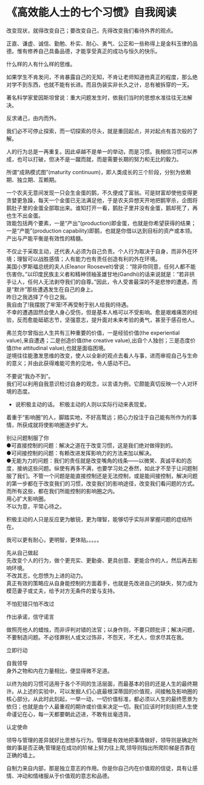 # 《高效能人士的七个习惯》自我阅读

改变现状，就得改变自己；要改变自己，先得改变我们看待外界的观点。

正直、谦虚、诚信、勤勉、朴实、耐心、勇气、公正和一些称得上是金科玉律的品德。惟有修养自己具备品德，才能享受真正的成功与恒久的快乐。

什么样的人有什么样的思维。

如果学生不肯发问，不肯暴露自己的无知，不肯让老师知道他真正的程度，那么绝对学不到东西，也就不能有长进。而且伪装实非长久之计，总有被拆穿的一天。

著名科学家爱因斯坦曾说：重大问题发生时，依我们当时的思想水准往往无法解决。

反求诸己，由内而外。

我们必不可停止探索，而一切探索的尽头，就是重回起点，并对起点有首次般的了解。

人的行为总是一再重复。因此卓越不是单一的举动，而是习惯。我相信习惯可以养成，也可以打破，但决不是一蹴而就，而是需要长期的努力和无比的毅力。

所谓“成熟模式图”(maturity continuum)，即人类成长的三个阶段，分别为依赖期、独立期、互赖期。

一个农夫无意间发现一只会生金蛋的鹅，不久便成了富翁。可是财富却使他变得更贪婪更急躁，每天一个金蛋已无法满足他，于是农夫异想天开地把鹅宰杀，企图将鹅肚子里的金蛋全部取出来。谁知打开一看，鹅肚子里并没有金蛋，鹅却死了，再也生不出金蛋。  
效能包括两个要素，一是“产出”(production)即金蛋，也就是你希望获得的结果；一是“产能”(production capability)即鹅，也就是你借以达到目标的资产或本领。  
产出与产能平衡是有效性的精髓。

不仅止于采取主动，还代表人必须为自己负责。个人行为取决于自身，而非外在环境；理智可以战胜感情；人有能力也有责任创造有利的外在环境。  
美国小罗斯福总统的夫人(Eleanor Roosevelt)曾说：“除非你同意，任何人都不能伤害你。”以印度民族主义者和精神领袖圣雄甘地(Gandhi)的话来说就是：“若非拱手让人，任何人无法剥夺我们的自尊。”因此，令人受害最深的不是悲惨的遭遇，而是“默许”那些遭遇发生在自己的身上。  
昨日之我选择了今日之我。  
我自由了!我摆脱了牢笼!不再受制于别人给我的待遇。  
不幸的遭遇固然会使人身心受伤，但是基本人格可以不受影响。愈是艰难痛苦的经验，反而愈能砥砺志节，坚强意志，提升面对未来考验的勇气，甚至于感召他人。

弗兰克尔曾指出人生共有三种重要的价值，一是经验价值(the experiential value),来自遭遇；二是创造价值(the creative value),出自个人独创；三是态度价值(the attitudinal value),也就是面临困境。  
逆境往往能激发思维的改变，使人以全新的观点去看人与事，进而审视自己与生命的意义；并由此获得难能可贵的见地，令人感动不已。

不要说“我办不到”。  
我们可以利用自我意识检讨自身的观念，以言语为例，它颇能真切反映一个人对环境的态度。  
* 说积极主动的话。
积极主动的人则以实际行动来表现爱。  

着重于“影响圈”的人，脚踏实地，不好高鹜远；把心力投注于自己能有所作为的事情，所获成就将使影响圈逐步扩大。  

别让问题制服了你  
●可直接控制的问题：解决之道在于改变习惯，这是我们绝对做得到的。  
●可间接控制的问题：有赖改进发挥影响力的方法来加以解决。  
●无能为力的问题：我们的责任就是改变嘴角的线条——以微笑、真诚平和的态度，接纳这些问题。纵使有再多不满，也要学习处之泰然，如此才不至于让问题制服了我们。不管一个问题是能直接控制还是无法控制，或是能间接控制，解决问题的第一步都在于改变我们的习惯，改变我们的影响途径，改变我们看问题的方式。而所有这些，都在我们所能控制的影响圈之内。  
用心扩大影响圈。  
不以为意，平常心待之。  

积极主动的人只是反应更为敏锐，更为理智，能够切乎实际并掌握问题的症结所在。  

我可以更有耐心，更明智，更体贴。。。。。  

先从自己做起    
先改变个人的行为，做个更充实、更勤奋、更具创意、更能合作的人，然后再去影响环境。  
不改其志，化怨愤为上进的动力。  
真正有效的策略应从自身能控制的方面着手，也就是先改进自己的缺失，努力成为模范妻子或丈夫，给予对方无条件的爱与支持。  


不怕犯错只怕不改过  

作出承诺，信守诺言  

做照亮他人的蜡烛，而非评判对错的法官；以身作则，不要只顾批评；解决问题，不要制造问题。不必怪罪别人或文过饰非，不怨天，不尤人，但求尽其在我。  

立即行动  

自我领导  
身外之物和内在力量相比，便显得微不足道。  

以终为始的习惯可适用于各个不同的生活层面，而最基本的目的还是人生的最终期许。从上述的实验中，可以发掘人们心底最根深蒂固的价值观，间接触及影响圈的核心部分。从此时此刻起，一举一动，一切价值标准，都必须以人生的最终愿景为依归；也就是由个人最重视的期许或价值来决定一切。我们应该时时刻刻把人生使命谨记在心，每一天都要朝此迈进，不敢有丝毫违背。  

认定使命  

领导与管理的差异就好比思想与行为。管理是有效地把事情做好，领导则是确定所做的事是否正确;管理是在成功的阶梯上努力往上爬,领导则指出所爬阶梯是否靠在正确的墙上。  

自制力来自内部，那是独立意志的作用。你是你自己内在价值观的信徒，具有让感情、冲动和情绪服从于价值观的意志和品德。






